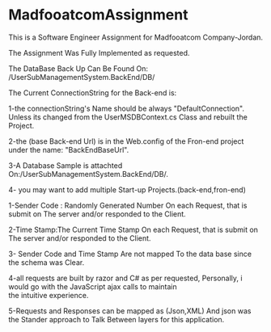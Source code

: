 # MadfooatcomAssignment
This is a Software Engineer Assignment for Madfooatcom Company-Jordan.

The Assignment Was Fully Implemented as requested.

The DataBase Back Up Can Be Found On:
/UserSubManagementSystem.BackEnd/DB/

The Current  ConnectionString for the Back-end is:

<add name="DefaultConnection" connectionString="data source=localhost\SQLEXPRESS; initial catalog=UserMSDB; integrated security=SSPI" providerName="System.Data.SqlClient" />

<Please consider the follwoing notes:>

1-the connectionString's Name should be always "DefaultConnection". Unless its changed from the UserMSDBContext.cs Class and rebuilt the Project.

2-the (base Back-end Url) is in the Web.config of the Fron-end project under the name: "BackEndBaseUrl".

3-A Database Sample is attachted On:/UserSubManagementSystem.BackEnd/DB/.


4- you may want to add multiple Start-up Projects.(back-end,fron-end) 



<The Following assumption Were Taken:>

1-Sender Code : Randomly Generated Number On each Request, that is submit on The server and/or responded to the Client.

2-Time Stamp:The Current Time Stamp On each Request, that is submit on The server and/or responded to the Client.

3- Sender Code and Time Stamp Are not mapped To the data base since the schema was Clear.

4-all requests are built by razor and C# as per requested, Personally, i would go with the JavaScript ajax calls to maintain  
 the intuitive experience.
 
5-Requests and Responses can be mapped as (Json,XML) And json was the Stander approach to Talk Between layers for this application.
